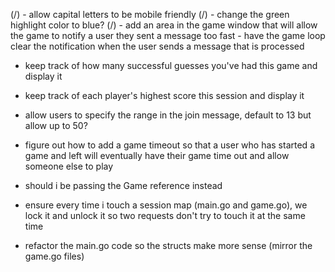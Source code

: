 
(/) - allow capital letters to be mobile friendly
(/) - change the green highlight color to blue?
(/) - add an area in the game window that will allow the game to notify a user they sent a message too fast
    - have the game loop clear the notification when the user sends a message that is processed
- keep track of how many successful guesses you've had this game and display it
- keep track of each player's highest score this session and display it
- allow users to specify the range in the join message, default to 13 but allow up to 50?
- figure out how to add a game timeout so that a user who has started a game and left will eventually have their game time out and allow someone else to play


- should i be passing the Game reference instead
- ensure every time i touch a session map (main.go and game.go), we lock it and unlock it so two requests don't try to touch it at the same time
- refactor the main.go code so the structs make more sense (mirror the game.go files)
